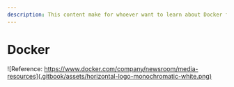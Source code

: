 ```yaml
---
description: This content make for whoever want to learn about Docker from basic.
---
```


# Docker

![Reference: https://www.docker.com/company/newsroom/media-resources](.gitbook/assets/horizontal-logo-monochromatic-white.png)
